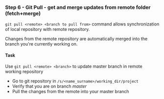 ### Step 6 - Git Pull - get and merge updates from remote folder (fetch+merge)

`git pull <remote> <branch to pull from>` command allows synchronization of local repository with remote repository.

Changes from the remote repository are automatically merged into the branch you're currently working on. 

#### Task

Use `git pull <remote> <branch>` to update master branch in remote working repository 
- Go to git repository in `/s/<name_surname>/working_dir/project`
- Verify that you are on branch *master*
- Pull the changes from the remote into your master branch